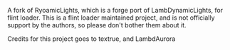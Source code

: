 A fork of RyoamicLights, which is a forge port of LambDynamicLights, for flint loader. This is a flint loader maintained project, and is not officially support by the authors, so please don't bother them about it.

Credits for this project goes to textrue, and LambdAurora
